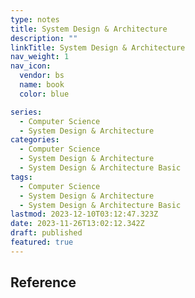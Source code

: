 ```yaml
---
type: notes
title: System Design & Architecture
description: ""
linkTitle: System Design & Architecture
nav_weight: 1
nav_icon:
  vendor: bs
  name: book
  color: blue

series:
  - Computer Science
  - System Design & Architecture
categories:
  - Computer Science
  - System Design & Architecture
  - System Design & Architecture Basic
tags:
  - Computer Science
  - System Design & Architecture
  - System Design & Architecture Basic
lastmod: 2023-12-10T03:12:47.323Z
date: 2023-11-26T13:02:12.342Z
draft: published
featured: true
---
```


## Reference
